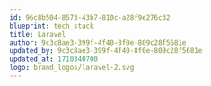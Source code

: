 ```yaml
---
id: 96c8b504-8573-43b7-810c-a28f9e276c32
blueprint: tech_stack
title: Laravel
author: 9c3c8ae3-399f-4f40-8f0e-809c28f5681e
updated_by: 9c3c8ae3-399f-4f40-8f0e-809c28f5681e
updated_at: 1710340700
logo: brand_logos/laravel-2.svg
---
```

